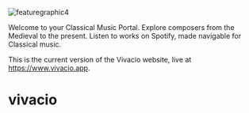 ![featuregraphic4](https://user-images.githubusercontent.com/63013081/196046260-4c9737f8-9532-4df1-b31e-d20b589fc20d.png)

Welcome to your Classical Music Portal. Explore composers from the Medieval to the present.
Listen to works on Spotify, made navigable for Classical music.

This is the current version of the Vivacio website, live at https://www.vivacio.app.
# vivacio
